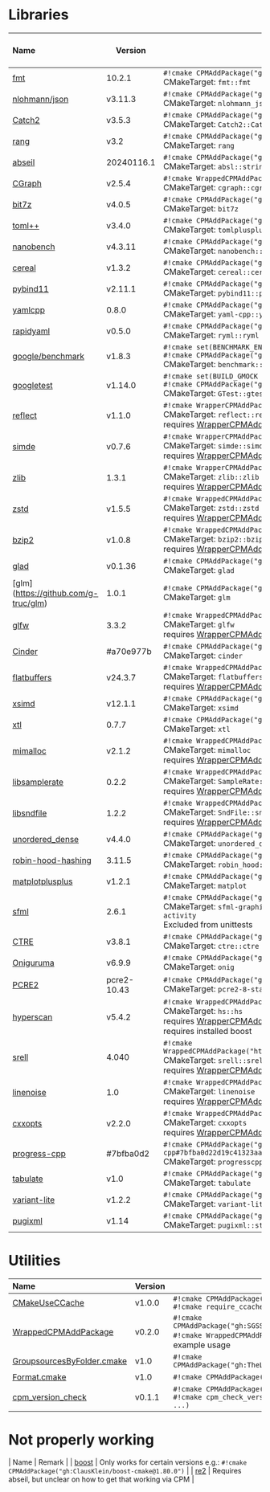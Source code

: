 <!-- SPDX-FileCopyrightText: 2024 Simon Gene Gottlieb
     SPDX-License-Identifier: CC0-1.0
-->
# Libraries

<div markdown class="compact_data_table">

| Name                                                                   | Version     | CPM                                                                                                 <br>CMakeTarget                                            <br>extra  |
|:-----------------------------------------------------------------------|-------------|---------------------------------------------------------------------------------------------------------------------------------------------------------------------------|
| [fmt](https://github.com/fmtlib/fmt)                                   |  10.2.1     | `#!cmake CPMAddPackage("gh:fmtlib/fmt#10.2.1@10.2.1")`                                              <br>CMakeTarget: `fmt::fmt`                                <br>       |
| [nlohmann/json](https://github.com/nlohmann/json)                      | v3.11.3     | `#!cmake CPMAddPackage("gh:nlohmann/json@3.11.3")`                                                  <br>CMakeTarget: `nlohmann_json::nlohmann_json`            <br>       |
| [Catch2](https://github.com/catchorg/Catch2)                           | v3.5.3      | `#!cmake CPMAddPackage("gh:catchorg/Catch2@3.5.3")`                                                 <br>CMakeTarget: `Catch2::Catch2 Catch2::Catch2WithMain`   <br>       |
| [rang](https://github.com/agauniyal/rang)                              | v3.2        | `#!cmake CPMAddPackage("gh:agauniyal/rang@3.2")`                                                    <br>CMakeTarget: `rang`                                    <br>       |
| [abseil](https://github.com/abseil/abseil-cpp)                         | 20240116.1  | `#!cmake CPMAddPackage("gh:abseil/abseil-cpp#20240116.1")`                                          <br>CMakeTarget: `absl::strings absl::*`                   <br>       |
| [CGraph](https://github.com/ChunelFeng/CGraph)                         | v2.5.4      | `#!cmake WrappedCPMAddPackage("gh:ChunelFeng/CGraph@2.5.4")`                                        <br>CMakeTarget: `cgraph::cgraph`                          <br>       |
| [bit7z](https://github.com/rikyoz/bit7z)                               | v4.0.5      | `#!cmake CPMAddPackage("gh:rikyoz/bit7z@4.0.5")`                                                    <br>CMakeTarget: `bit7z`                                   <br>       |
| [toml++](https://github.com/marzer/tomlplusplus)                       | v3.4.0      | `#!cmake CPMAddPackage("gh:marzer/tomlplusplus@3.4.0")`                                             <br>CMakeTarget: `tomlplusplus::tomlplusplus`              <br>       |
| [nanobench](https://github.com/martinus/nanobench)                     | v4.3.11     | `#!cmake CPMAddPackage("gh:martinus/nanobench@4.3.11")`                                             <br>CMakeTarget: `nanobench::nanobench`                    <br>       |
| [cereal](https://github.com/USCiLab/cereal)                            | v1.3.2      | `#!cmake CPMAddPackage("gh:USCiLab/cereal@1.3.2")`                                                  <br>CMakeTarget: `cereal::cereal`                          <br>       |
| [pybind11](https://github.com/pybind/pybind11)                         | v2.11.1     | `#!cmake CPMAddPackage("gh:pybind/pybind11@2.11.1")`                                                <br>CMakeTarget: `pybind11::pybind11`                      <br>       |
| [yamlcpp](https://github.com/jbeder/yaml-cpp)                          |  0.8.0      | `#!cmake CPMAddPackage("gh:jbeder/yaml-cpp#0.8.0@0.8.0")`                                           <br>CMakeTarget: `yaml-cpp::yaml-cpp`                      <br>       |
| [rapidyaml](https://github.com/biojppm/rapidyaml)                      | v0.5.0      | `#!cmake CPMAddPackage("gh:biojppm/rapidyaml@0.5.0")`                                               <br>CMakeTarget: `ryml::ryml`                              <br>       |
| [google/benchmark](https://github.com/google/benchmark)                | v1.8.3      | `#!cmake set(BENCHMARK_ENABLE_TESTING OFF)`<br>`#!cmake CPMAddPackage("gh:google/benchmark@1.8.3")` <br>CMakeTarget: `benchmark::benchmark`                    <br>       |
| [googletest](https://github.com/google/googletest)                     | v1.14.0     | `#!cmake set(BUILD_GMOCK OFF)`<br>`#!cmake CPMAddPackage("gh:google/googletest@1.14.0")`            <br>CMakeTarget: `GTest::gtest`                            <br>       |
| [reflect](https://github.com/boost-ext/reflect)                        | v1.1.0      | `#!cmake WrapperCPMAddPackage("gh:boost-ext/refelect@1.1.0")`                                       <br>CMakeTarget: `reflect::reflect`                        <br> requires [WrapperCPMAddPackage](https://github.com/SGSSGene/WrapperCPMAddPackage) |
| [simde](https://github.com/simd-everywhere/simde)                      | v0.7.6      | `#!cmake WrapperCPMAddPackage("gh:simd-everywhere/simde@0.7.6")`                                    <br>CMakeTarget: `simde::simde`                            <br> requires [WrapperCPMAddPackage](https://github.com/SGSSGene/WrapperCPMAddPackage) |
| [zlib](https://zlib.net/zlib-1.3.1.tar.gz)                             |  1.3.1      | `#!cmake WrapperCPMAddPackage("https://zlib.net/zlib-1.3.1.tar.gz@1.3.1")`                          <br>CMakeTarget: `zlib::zlib`                              <br> requires [WrapperCPMAddPackage](https://github.com/SGSSGene/WrapperCPMAddPackage) |
| [zstd](https://github.com/facebook/zstd)                               | v1.5.5      | `#!cmake WrappedCPMAddPackage("gh:facebook/zstd@1.5.5")`                                            <br>CMakeTarget: `zstd::zstd`                              <br> requires [WrapperCPMAddPackage](https://github.com/SGSSGene/WrapperCPMAddPackage) |
| [bzip2](https://sourceware.org/bzip2/)                                 | v1.0.8      | `#!cmake WrappedCPMAddPackage("https://sourceware.org/pub/bzip2/bzip2-1.0.8.tar.gz@1.0.8")`         <br>CMakeTarget: `bzip2::bzip2`                            <br> requires [WrapperCPMAddPackage](https://github.com/SGSSGene/WrapperCPMAddPackage) |
| [glad](https://github.com/Dav1dde/glad)                                | v0.1.36     | `#!cmake CPMAddPackage("gh:Dav1dde/glad@0.1.36")`                                                   <br>CMakeTarget: `glad`                                    <br>       |
| [glm] (https://github.com/g-truc/glm)                                  |  1.0.1      | `#!cmake CPMAddPackage("gh:g-truc/glm#1.0.1@1.0.1")`                                                <br>CMakeTarget: `glm`                                     <br>       |
| [glfw](https://github.com/glfw/glfw)                                   |  3.3.2      | `#!cmake WrappedCPMAddPackage("gh:glfw/glfw#3.4@3.4")`                                              <br>CMakeTarget: `glfw`                                    <br> requires [WrapperCPMAddPackage](https://github.com/SGSSGene/WrapperCPMAddPackage) |
| [Cinder](https://github.com/cinder/Cinder)                             | #a70e977b   | `#!cmake CPMAddPackage("gh:cinder/Cinder#a70e977b735ca493910984a56723280b66385059")`                <br>CMakeTarget: `cinder`                                  <br>       |
| [flatbuffers](https://github.com/google/flatbuffers)                   | v24.3.7     | `#!cmake WrappedCPMAddPackage("gh:google/flatbuffers@24.3.7")`                                      <br>CMakeTarget: `flatbuffers`                             <br> requires [WrapperCPMAddPackage](https://github.com/SGSSGene/WrapperCPMAddPackage) |
| [xsimd](https://github.com/xtensor-stack/xsimd)                        | v12.1.1     | `#!cmake CPMAddPackage("gh:xtensor-stack/xsimd#12.1.1@12.1.1")`                                     <br>CMakeTarget: `xsimd`                                   <br>       |
| [xtl](https://github.com/xtensor-stack/xtl)                            |  0.7.7      | `#!cmake CPMAddPackage("gh:xtensor-stack/xtl#0.7.7@0.7.7")`                                         <br>CMakeTarget: `xtl`                                     <br>       |
| [mimalloc](https://github.com/microsoft/mimalloc)                      | v2.1.2      | `#!cmake WrappedCPMAddPackage("gh:microsoft/mimalloc@2.1.2")`                                       <br>CMakeTarget: `mimalloc`                                <br> requires [WrapperCPMAddPackage](https://github.com/SGSSGene/WrapperCPMAddPackage) |
| [libsamplerate](https://github.com/libsndfile/libsamplerate)           |  0.2.2      | `#!cmake WrappedCPMAddPackage("gh:libsndfile/libsamplerate#0.2.2@0.2.2")`                           <br>CMakeTarget: `SampleRate::samplerate`                  <br> requires [WrapperCPMAddPackage](https://github.com/SGSSGene/WrapperCPMAddPackage) |
| [libsndfile](https://github.com/libsndfile/libsndfile)                 |  1.2.2      | `#!cmake WrappedCPMAddPackage("gh:libsndfile/libsndfile#1.2.2@1.2.2")`                              <br>CMakeTarget: `SndFile::sndfile`                        <br> requires [WrapperCPMAddPackage](https://github.com/SGSSGene/WrapperCPMAddPackage) |
| [unordered_dense](https://github.com/martinus/unordered_dense)         | v4.4.0      | `#!cmake CPMAddPackage("gh:martinus/unordered_dense@4.4.0")`                                        <br>CMakeTarget: `unordered_dense::unordered_dense`        <br>       |
| [robin-hood-hashing](https://github.com/martinus/robin-hood-hashing)   |  3.11.5     | `#!cmake CPMAddPackage("gh:martinus/robin-hood-hashing#3.11.5@3.11.5")`                             <br>CMakeTarget: `robin_hood::robin_hood`                  <br>       |
| [matplotplusplus](https://github.com/alandefreitas/matplotplusplus)    | v1.2.1      | `#!cmake CPMAddPackage("gh:alandefreitas/matplotplusplus@1.2.1")`                                   <br>CMakeTarget: `matplot`                                 <br>       |
| [sfml](https://github.com/SFML/SFML)                                   |  2.6.1      | `#!cmake CPMAddPackage("gh:SFML/SFML#2.6.1@2.6.1")`                                                 <br>CMakeTarget: `sfml-graphics sfml-network sfml-audio sfml-system sfml-window sfml-main sfml-activity` <br> Excluded from unittests |
| [CTRE](https://github.com/hanickadot/compile-time-regular-expressions) | v3.8.1      | `#!cmake CPMAddPackage("gh:hanickadot/compile-time-regular-expressions@3.8.1")`                     <br>CMakeTarget: `ctre::ctre`                              <br>       |
| [Oniguruma](https://github.com/kkos/oniguruma)                         | v6.9.9      | `#!cmake CPMAddPackage("gh:kkos/oniguruma@6.9.9")`                                                  <br>CMakeTarget: `onig`                                    <br>       |
| [PCRE2](https://github.com/PCRE2Project/pcre2)                         | pcre2-10.43 | `#!cmake CPMAddPackage("gh:PCRE2Project/pcre2#pcre2-10.43")`                                        <br>CMakeTarget: `pcre2-8-static`                          <br>       |
| [hyperscan](https://github.com/intel/hyperscan)                        | v5.4.2      | `#!cmake WrappedCPMAddPackage("gh:intel/hyperscan@5.4.2")`                                          <br>CMakeTarget: `hs::hs`                                  <br> requires [WrapperCPMAddPackage](https://github.com/SGSSGene/WrapperCPMAddPackage)<br>requires installed boost |
| [srell](https://www.akenotsuki.com/misc/srell/en/)                     |  4.040      | `#!cmake WrappedCPMAddPackage("https://www.akenotsuki.com/misc/srell/releases/srell4_040.zip@4.040")` <br>CMakeTarget: `srell::srell`                          <br> requires [WrapperCPMAddPackage](https://github.com/SGSSGene/WrapperCPMAddPackage) |
| [linenoise](https://github.com/antirez/linenoise)                      |  1.0        | `#!cmake WrappedCPMAddPackage("gh:antirez/linenoise#1.0@1.0")`                                      <br>CMakeTarget: `linenoise`                               <br> requires [WrapperCPMAddPackage](https://github.com/SGSSGene/WrapperCPMAddPackage) |
| [cxxopts](https://github.com/jarro2783/cxxopts)                        | v2.2.0      | `#!cmake WrappedCPMAddPackage("gh:jarro2783/cxxopts@2.2.0")`                                        <br>CMakeTarget: `cxxopts`                                 <br> requires [WrapperCPMAddPackage](https://github.com/SGSSGene/WrapperCPMAddPackage) |
| [progress-cpp](https://github.com/prakhar1989/progress-cpp)            | #7bfba0d2   | `#!cmake CPMAddPackage("gh:prakhar1989/progress-cpp#7bfba0d22d19c41323aa35541618b6ebec9d737c")`     <br>CMakeTarget: `progresscpp`                             <br>       |
| [tabulate](https://github.com/p-ranav/tabulate)                        | v1.0        | `#!cmake CPMAddPackage("gh:p-ranav/tabulate@1.0")`                                                  <br>CMakeTarget: `tabulate`                                <br>       |
| [variant-lite](https://github.com/martinmoene/variant-lite)            | v1.2.2      | `#!cmake CPMAddPackage("gh:martinmoene/variant-lite@1.2.2")`                                        <br>CMakeTarget: `variant-lite`                            <br>       |
| [pugixml](https://github.com/zeux/pugixml)                             | v1.14       | `#!cmake CPMAddPackage("gh:zeux/pugixml@1.14")`                                                     <br>CMakeTarget: `pugixml::static`                         <br>       |



</div>

# Utilities

<div markdown class="compact_data_table">

| Name                                                                                     | Version    | CPM                                                                                                                                                                       |
|:-----------------------------------------------------------------------------------------|------------|---------------------------------------------------------------------------------------------------------------------------------------------------------------------------|
| [CMakeUseCCache](https://github.com/SGSSGene/CMakeUseCCache)                             |    v1.0.0  | `#!cmake CPMAddPackage("gh:SGSSGene/CMakeUseCCache@1.0.0")`                                      <br>`#!cmake require_ccache() # activates ccache usage`    <br>          |
| [WrappedCPMAddPackage](https://github.com/SGSSGene/WrappedCPMAddPackage)                 |    v0.2.0  | `#!cmake CPMAddPackage("gh:SGSSGene/WrappedCPMAddPackage@0.2.0")`                                <br>`#!cmake WrappedCPMAddPackage("gh:boost-ext/reflect@1.1.0")` # example usage <br>   |
| [GroupsourcesByFolder.cmake](https://github.com/TheLartians/GroupSourcesByFolder.cmake)  |    v1.0    | `#!cmake CPMAddPackage("gh:TheLartians/GroupSourcesByFolder.cmake@1.0")`                         <br>                                                                     |
| [Format.cmake](https://github.com/TheLartians/Format.cmake)                              |    v1.0    | `#!cmake CPMAddPackage("gh:TheLartians/Format.cmake@1.0")`                                       <br>                                                                     |
| [cpm_version_check](https://github.com/SGSSGene/cpm_check_version)                       |    v0.1.1  | `#!cmake CPMAddPackage("gh:SGSSGene/cpm_check_version@0.1.1")`                                   <br>`#!cmake cpm_check_version([ignore_package1] [igonre_package2] ...)` |

</div>

# Not properly working
| Name                                                                   | Remark |
| [boost](https://github.com/ClausKlein/boost-cmake)                     | Only works for certain versions e.g.: `#!cmake CPMAddPackage("gh:ClausKlein/boost-cmake@1.80.0")` |
| [re2](https://github.com/google/re2)                                   | Requires abseil, but unclear on how to get that working via CPM |



<!--
| [backward-cpp](https://github.com/bombela/backward-cpp) | v1.6       | `backward`                              | `CPMAddPackage("gh:bombela/backward-cpp@1.6")`                               |       |
| [brotli](https://github.com/google/brotli.git)          | v1.1.0     | `brotli`                                | `CPMAddPackage("gh:google/brotli@1.1.0")`                                    |       |
 -->
